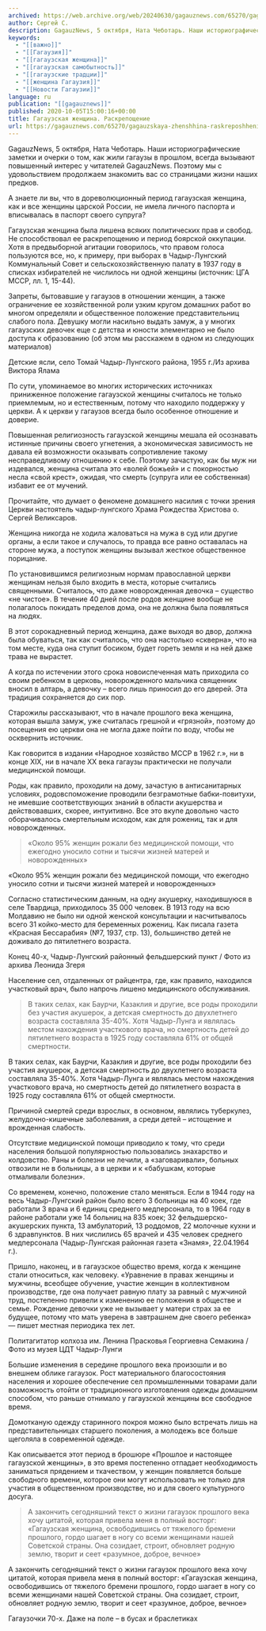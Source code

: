 ```yaml
---
archived: https://web.archive.org/web/20240630/gagauznews.com/65270/gagauzskaya-zhenshhina-raskreposhhenie.html
author: Сергей С.
description: GagauzNews, 5 октября, Ната Чеботарь. Наши историографические заметки и очерки о том, как жили гагаузы в прошлом, всегда вызывают повышенный интерес у читателей GagauzNews. Поэтому мы с удовольствием продолжаем знакомить вас со страницами жизни наших предков. А знаете ли вы, что в дореволюционный период гагаузская женщина, как и все женщины царской России, не имела личного паспорта и вписывалась в паспорт своего супруга? Гагаузская женщина была лишена всяких политических прав и свобод. Не способствовал ее раскрепощению и период боярской оккупации. Хотя в предвыборной агитации говорилось, что правом голоса пользуются все, но, к примеру, при выборах в Чадыр-Лунгский Коммунальный Совет и сельскохозяйственную […]
keywords:
  - "[[важно]]"
  - "[[Гагаузия]]"
  - "[[гагаузская женщина]]"
  - "[[гагаузская самобытность]]"
  - "[[гагаузские традции]]"
  - "[[женщина Гагаузия]]"
  - "[[Новости Гагаузии]]"
language: ru
publication: "[[gagauznews]]"
published: 2020-10-05T15:00:16+00:00
title: Гагаузская женщина. Раскрепощение
url: https://gagauznews.com/65270/gagauzskaya-zhenshhina-raskreposhhenie.html
---
```


GagauzNews, 5 октября, Ната Чеботарь. Наши историографические заметки и очерки о том, как жили гагаузы в прошлом, всегда вызывают повышенный интерес у читателей GagauzNews. Поэтому мы с удовольствием продолжаем знакомить вас со страницами жизни наших предков.

А знаете ли вы, что в дореволюционный период гагаузская женщина, как и все женщины царской России, не имела личного паспорта и вписывалась в паспорт своего супруга?

Гагаузская женщина была лишена всяких политических прав и свобод. Не способствовал ее раскрепощению и период боярской оккупации. Хотя в предвыборной агитации говорилось, что правом голоса пользуются все, но, к примеру, при выборах в Чадыр-Лунгский Коммунальный Совет и сельскохозяйственную палату в 1937 году в списках избирателей не числилось ни одной женщины (источник: ЦГА МССР, лл. 1, 15-44).

Запреты, бытовавшие у гагаузов в отношении женщин, а также ограничение ее хозяйственной роли узким кругом домашних работ во многом определяли и общественное положение представительниц слабого пола. Девушку могли насильно выдать замуж, а у многих гагаузских девочек еще с детства и юности элементарно не было доступа к образованию (об этом мы расскажем в одном из следующих материалов)

Детские ясли, село Томай Чадыр-Лунгского района, 1955 г./Из архива Виктора Ялама

По сути, упоминаемое во многих исторических источниках  приниженное положение гагаузской женщины считалось не только приемлемым, но и естественным, потому что находило поддержку у церкви. А к церкви у гагаузов всегда было особенное отношение и доверие.

Повышенная религиозность гагаузской женщины мешала ей осознавать истинные причины своего угнетения, а экономическая зависимость не давала ей возможности оказывать сопротивление такому несправедливому отношению к себе. Поэтому зачастую, как бы муж ни издевался, женщина считала это «волей божьей» и с покорностью несла «свой крест», ожидая, что смерть (супруга или ее собственная) избавит ее от мучений.

Прочитайте, что думает о феномене домашнего насилия с точки зрения Церкви настоятель чадыр-лунгского Храма Рождества Христова о. Сергей Великсаров.

Женщина никогда не ходила жаловаться на мужа в суд или другие органы, а если такое и случалось, то правда все равно оставалась на стороне мужа, а поступок женщины вызывал жесткое общественное порицание.

По установившимся религиозным нормам православной церкви женщинам нельзя было входить в места, которые считались священными. Считалось, что даже новорожденная девочка – существо «не чистое». В течение 40 дней после родов женщине вообще не полагалось покидать пределов дома, она не должна была появляться на людях.

В этот сорокадневный период женщина, даже выходя во двор, должна была обуваться, так как считалось, что она настолько «скверна», что на том месте, куда она ступит босиком, будет гореть земля и на ней даже трава не вырастет.

А когда по истечении этого срока новоиспеченная мать приходила со своим ребенком в церковь, новорожденного мальчика священник вносил в алтарь, а девочку – всего лишь приносил до его дверей. Эта традиция сохраняется до сих пор.

Старожилы рассказывают, что в начале прошлого века женщина, которая вышла замуж, уже считалась грешной и «грязной», поэтому до посещения ею церкви она не могла даже пойти по воду, чтобы не осквернить источник.

Как говорится в издании «Народное хозяйство МССР в 1962 г.», ни в конце XIX, ни в начале XX века гагаузы практически не получали медицинской помощи.

Роды, как правило, проходили на дому, зачастую в антисанитарных условиях, родовспоможение проводили безграмотные бабки-повитухи, не имевшие соответствующих знаний в области акушерства и действовавших, скорее, интуитивно. Все это вкупе довольно часто оборачивалось смертельным исходом, как для рожениц, так и для новорожденных.

> «Около 95% женщин рожали без медицинской помощи, что ежегодно уносило сотни и тысячи жизней матерей и новорожденных»

«Около 95% женщин рожали без медицинской помощи, что ежегодно уносило сотни и тысячи жизней матерей и новорожденных»

Согласно статистическим данным, на одну акушерку, находившуюся в селе Твардица, приходилось 35 000 человек. В 1913 году на всю Молдавию не было ни одной женской консультации и насчитывалось всего 31 койко-место для беременных рожениц. Как писала газета «Красная Бессарабия» (№7, 1937, стр. 13), большинство детей не доживало до пятилетнего возраста.

Конец 40-х, Чадыр-Лунгский районный фельдшерский пункт / Фото из архива Леонида Згеря

Население сел, отдаленных от райцентра, где, как правило, находился участковый врач, было напрочь лишено медицинского обслуживания.

> В таких селах, как Баурчи, Казаклия и другие, все роды проходили без участия акушерок, а детская смертность до двухлетнего возраста составляла 35-40%. Хотя Чадыр-Лунга и являлась местом нахождения участкового врача, но смертность детей до пятилетнего возраста в 1925 году составляла 61% от общей смертности.

В таких селах, как Баурчи, Казаклия и другие, все роды проходили без участия акушерок, а детская смертность до двухлетнего возраста составляла 35-40%. Хотя Чадыр-Лунга и являлась местом нахождения участкового врача, но смертность детей до пятилетнего возраста в 1925 году составляла 61% от общей смертности.

Причиной смертей среди взрослых, в основном, являлись туберкулез, желудочно-кишечные заболевания, а среди детей – истощение и врожденная слабость.

Отсутствие медицинской помощи приводило к тому, что среди населения большой популярностью пользовались знахарство и колдовство. Раны и болезни не лечили, а «заговаривали», больных отвозили не в больницы, а в церкви и к «бабушкам, которые отмаливали болезни».

Со временем, конечно, положение стало меняться. Если в 1944 году на весь Чадыр-Лунгский район было всего 3 больницы на 40 коек, где работали 3 врача и 6 единиц среднего медперсонала, то в 1964 году в районе работали уже 14 больниц на 835 коек; 32 фельдшерско-акушерских пункта, 13 амбулаторий, 13 роддомов, 22 молочные кухни и 6 здравпунктов. В них числились 65 врачей и 435 человек среднего медперсонала (Чадыр-Лунгская районная газета «Знамя», 22.04.1964 г.).

Пришло, наконец, и в гагаузское общество время, когда к женщине стали относиться, как человеку. «Уравнение в правах женщины и мужчины, всеобщее обучение, участие женщин в коллективном производстве, где она получает равную плату за равный с мужчиной труд, постепенно привели к изменению ее положения в обществе и семье. Рождение девочки уже не вызывает у матери страх за ее будущее, потому что мать уверена в завтрашнем дне своего ребенка» — пишет местная периодика тех лет.

Политагитатор колхоза им. Ленина Прасковья Георгиевна Семакина / Фото из музея ЦДТ Чадыр-Лунги

Большие изменения в середине прошлого века произошли и во внешнем облике гагаузок. Рост материального благосостояния населения и хорошее обеспечение сел промышленными товарами дали возможность отойти от традиционного изготовления одежды домашним способом, что раньше отнимало у гагаузской женщины все свободное время.

Домотканую одежду старинного покроя можно было встречать лишь на представительницах старшего поколения, а молодежь все больше щеголяла в современной одежде.

Как описывается этот период в брошюре «Прошлое и настоящее гагаузской женщины», в это время постепенно отпадает необходимость заниматься прядением и ткачеством, у женщин появляется больше свободного времени, которое они могут использовать не только для участия в общественном производстве, но и для своего культурного досуга.

> А закончить сегодняшний текст о жизни гагаузок прошлого века хочу цитатой, которая привела меня в полный восторг: «Гагаузская женщина, освободившись от тяжелого бремени прошлого, гордо шагает в ногу со всеми женщинами нашей Советской страны. Она созидает, строит, обновляет родную землю, творит и сеет «разумное, доброе, вечное»

А закончить сегодняшний текст о жизни гагаузок прошлого века хочу цитатой, которая привела меня в полный восторг: «Гагаузская женщина, освободившись от тяжелого бремени прошлого, гордо шагает в ногу со всеми женщинами нашей Советской страны. Она созидает, строит, обновляет родную землю, творит и сеет «разумное, доброе, вечное»

Гагаузочки 70-х. Даже на поле – в бусах и браслетиках